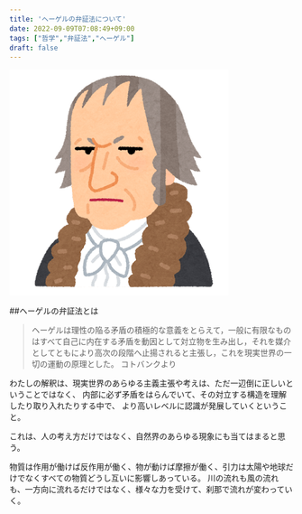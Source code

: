 ```yaml
---
title: 'ヘーゲルの弁証法について'
date: 2022-09-09T07:08:49+09:00
tags: ["哲学","弁証法","ヘーゲル"]
draft: false
---
```


![img.png](images/img.png)

##ヘーゲルの弁証法とは
> ヘーゲルは理性の陥る矛盾の積極的な意義をとらえて，一般に有限なものはすべて自己に内在する矛盾を動因として対立物を生み出し，それを媒介としてともにより高次の段階へ止揚されると主張し，これを現実世界の一切の運動の原理とした。
> コトバンクより

わたしの解釈は、現実世界のあらゆる主義主張や考えは、ただ一辺倒に正しいということではなく、
内部に必ず矛盾をはらんでいて、その対立する構造を理解したり取り入れたりする中で、
より高いレベルに認識が発展していくということ。

これは、人の考え方だけではなく、自然界のあらゆる現象にも当てはまると思う。

物質は作用が働けば反作用が働く、物が動けば摩擦が働く、引力は太陽や地球だけでなくすべての物質どうし互いに影響しあっている。
川の流れも風の流れも、一方向に流れるだけではなく、様々な力を受けて、刹那で流れが変わっていく。

<!-- ##ヘーゲルの弁証法の例 -->

